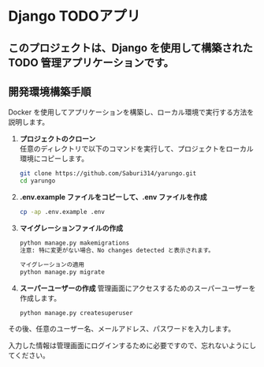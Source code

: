 # Django TODOアプリ

このプロジェクトは、Django を使用して構築された TODO 管理アプリケーションです。
---

## 開発環境構築手順

Docker を使用してアプリケーションを構築し、ローカル環境で実行する方法を説明します。

1. **プロジェクトのクローン**  
   任意のディレクトリで以下のコマンドを実行して、プロジェクトをローカル環境にコピーします。
   ```bash
   git clone https://github.com/Saburi314/yarungo.git
   cd yarungo
2. **.env.example ファイルをコピーして、.env ファイルを作成**

    ```bash
    cp -ap .env.example .env
3. **マイグレーションファイルの作成**

    ```bash
    python manage.py makemigrations
    注意: 特に変更がない場合、No changes detected と表示されます。

    マイグレーションの適用
    python manage.py migrate
4. **スーパーユーザーの作成**
    管理画面にアクセスするためのスーパーユーザーを作成します。

    ```bash
    python manage.py createsuperuser

その後、任意のユーザー名、メールアドレス、パスワードを入力します。

入力した情報は管理画面にログインするために必要ですので、忘れないようにしてください。
